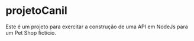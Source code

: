 # projetoCanil
Este é um projeto para exercitar a construção de uma API em NodeJs para um Pet Shop fictício.
